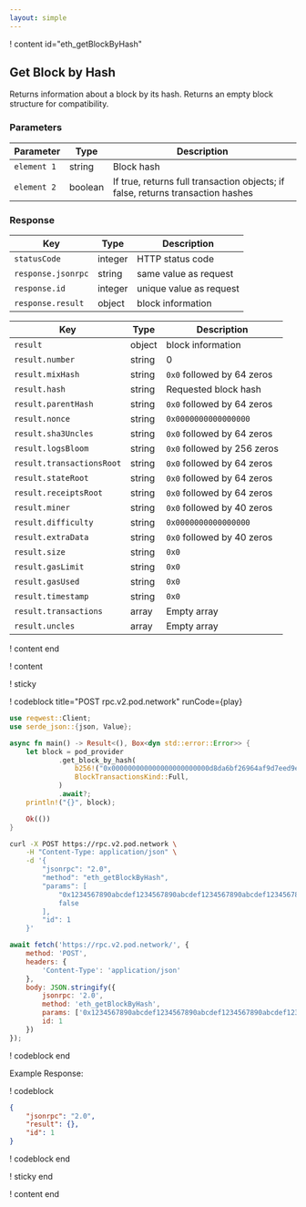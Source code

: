 ```yaml
---
layout: simple
---
```


<script>
    async function play() {
        return fetch('https://rpc.v2.pod.network/', {
            method: 'POST',
            headers: {
                'Content-Type': 'application/json'
            },
            body: JSON.stringify({
                jsonrpc: '2.0',
                method: 'eth_getBlockByHash',
                params: ['0x1234567890abcdef1234567890abcdef1234567890abcdef1234567890abcdef', false],
                id: 1
            })
        });
    }
</script>

! content id="eth_getBlockByHash"

## Get Block by Hash

Returns information about a block by its hash. Returns an empty block structure for compatibility.

### Parameters

| Parameter   | Type    | Description                                                                     |
| ----------- | ------- | ------------------------------------------------------------------------------- |
| `element 1` | string  | Block hash                                                                      |
| `element 2` | boolean | If true, returns full transaction objects; if false, returns transaction hashes |

### Response

| Key                | Type    | Description             |
| ------------------ | ------- | ----------------------- |
| `statusCode`       | integer | HTTP status code        |
| `response.jsonrpc` | string  | same value as request   |
| `response.id`      | integer | unique value as request |
| `response.result`  | object  | block information       |

| Key                       | Type   | Description                                                          |
| ------------------------- | ------ | -------------------------------------------------------------------- |
| `result`                  | object | block information                                                    |
| `result.number`           | string | 0                                                                    |
| `result.mixHash`          | string | `0x0` followed by 64 zeros                                           |
| `result.hash`             | string | Requested block hash                                                 |
| `result.parentHash`       | string | `0x0` followed by 64 zeros                                           |
| `result.nonce`            | string | `0x0000000000000000`                                                 |
| `result.sha3Uncles`       | string | `0x0` followed by 64 zeros                                           |
| `result.logsBloom`        | string | `0x0` followed by 256 zeros                                          |
| `result.transactionsRoot` | string | `0x0` followed by 64 zeros                                           |
| `result.stateRoot`        | string | `0x0` followed by 64 zeros                                           |
| `result.receiptsRoot`     | string | `0x0` followed by 64 zeros                                           |
| `result.miner`            | string | `0x0` followed by 40 zeros                                           |
| `result.difficulty`       | string | `0x0000000000000000`                                                 |
| `result.extraData`        | string | `0x0` followed by 40 zeros                                           |
| `result.size`             | string | `0x0`                                                                |
| `result.gasLimit`         | string | `0x0`                                                                |
| `result.gasUsed`          | string | `0x0`                                                                |
| `result.timestamp`        | string | `0x0`                                                                |
| `result.transactions`     | array  | Empty array                                                          |
| `result.uncles`           | array  | Empty array                                                          |

! content end

! content

! sticky

! codeblock title="POST rpc.v2.pod.network" runCode={play}

```rust alias="rust"
use reqwest::Client;
use serde_json::{json, Value};

async fn main() -> Result<(), Box<dyn std::error::Error>> {
    let block = pod_provider
            .get_block_by_hash(
                b256!("0x000000000000000000000000d8da6bf26964af9d7eed9e03e53415d37aa96045"),
                BlockTransactionsKind::Full,
            )
            .await?;
    println!("{}", block);

    Ok(())
}
```

```bash alias="curl"
curl -X POST https://rpc.v2.pod.network \
    -H "Content-Type: application/json" \
    -d '{
        "jsonrpc": "2.0",
        "method": "eth_getBlockByHash",
        "params": [
            "0x1234567890abcdef1234567890abcdef1234567890abcdef1234567890abcdef",
            false
        ],
        "id": 1
    }'
```

```js alias="javascript"
await fetch('https://rpc.v2.pod.network/', {
	method: 'POST',
	headers: {
		'Content-Type': 'application/json'
	},
	body: JSON.stringify({
		jsonrpc: '2.0',
		method: 'eth_getBlockByHash',
		params: ['0x1234567890abcdef1234567890abcdef1234567890abcdef1234567890abcdef', false],
		id: 1
	})
});
```

! codeblock end

Example Response:

! codeblock

```json
{
	"jsonrpc": "2.0",
	"result": {},
	"id": 1
}
```

! codeblock end

! sticky end

! content end
